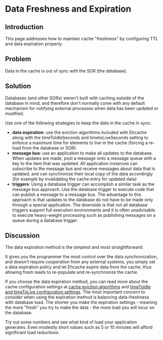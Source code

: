 ---
---
# Data Freshness and Expiration

 

## Introduction
This page addresses how to maintain cache "freshness" by configuring TTL and data expiration properly.

## Problem

Data in the cache is out of sync with the SOR (the database).

## Solution

Databases (and other SORs) weren't built with caching outside of the database in mind, and therefore don't normally come with any default mechanism for notifying external processes when data has been updated or modified.

Use one of the following strategies to keep the data in the cache in sync:

* **data expiration**: use the eviction algorithms included with Ehcache along with the timeToIdleSeconds and timetoLiveSeconds setting to enforce a maximum time for elements to live in the cache (forcing a re-load from the database or SOR).
* **message bus**: use an application to make all updates to the database. When updates are made, post a message onto a message queue with a key to the item that was updated. All application instances can subscribe to the message bus and receive messages about data that is updated, and can synchronize their local copy of the data accordingly (for example by invalidating the cache entry for updated data)
* **triggers**: Using a database trigger can accomplish a similar task as the message bus approach. Use the database trigger to execute code that can publish a message to a message bus. The advantage to this approach is that updates to the database do not have to be made only through a special application. The downside is that not all database triggers support full execution environments and it is often unadvisable to execute heavy-weight processing such as publishing messages on a queue during a database trigger.

## Discussion

The data expiration method is the simplest and most straightforward.

It gives you the programmer the most control over the data synchronization, and doesn't require cooperation from any external systems, you simply set a data expiration policy and let Ehcache expire data from the cache, thus allowing fresh reads to re-populate and re-synchronize the cache.

If you choose the data expiration method, you can read more about the cache configuration settings at [cache eviction algorithms](/documentation/2.7/apis/cache-eviction-algorithms) and [timeToIdle and timeToLive configuration settings](/documentation/2.7/configuration/configuration).
The most important concern to consider when using the expiration method is balancing data-freshness with database load. The shorter you make the expiration settings - meaning the more "fresh" you try to make the data - the more load you will incur on the database.

Try out some numbers and see what kind of load your application generates. Even modestly short values such as 5 or 10 minutes will afford significant load reductions.
